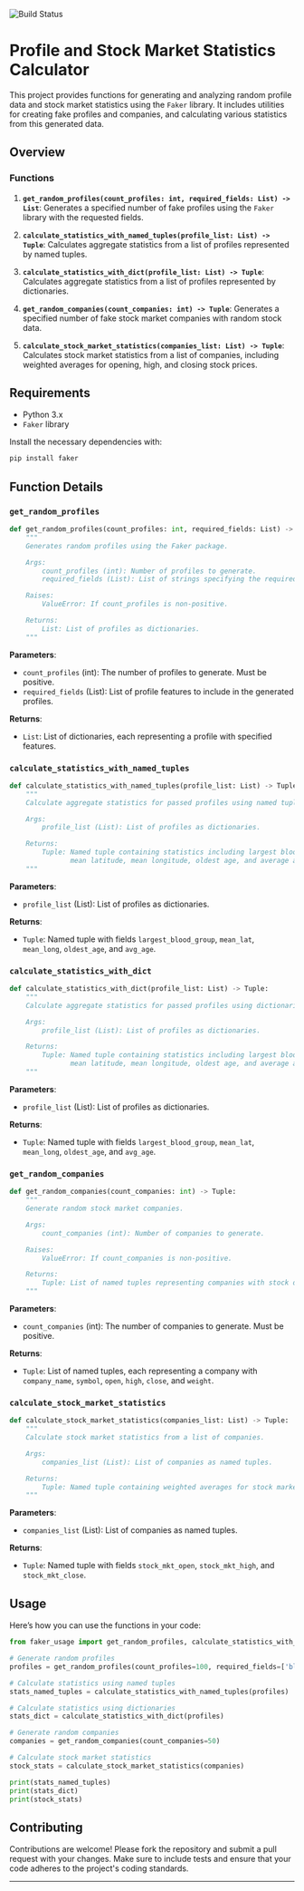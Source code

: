 ![Build Status](https://github.com/shan2312/faker_python/workflows/Python%20application/badge.svg)
# Profile and Stock Market Statistics Calculator

This project provides functions for generating and analyzing random profile data and stock market statistics using the `Faker` library. It includes utilities for creating fake profiles and companies, and calculating various statistics from this generated data.

## Overview

### Functions

1. **`get_random_profiles(count_profiles: int, required_fields: List) -> List`**:
   Generates a specified number of fake profiles using the `Faker` library with the requested fields.

2. **`calculate_statistics_with_named_tuples(profile_list: List) -> Tuple`**:
   Calculates aggregate statistics from a list of profiles represented by named tuples.

3. **`calculate_statistics_with_dict(profile_list: List) -> Tuple`**:
   Calculates aggregate statistics from a list of profiles represented by dictionaries.

4. **`get_random_companies(count_companies: int) -> Tuple`**:
   Generates a specified number of fake stock market companies with random stock data.

5. **`calculate_stock_market_statistics(companies_list: List) -> Tuple`**:
   Calculates stock market statistics from a list of companies, including weighted averages for opening, high, and closing stock prices.

## Requirements

- Python 3.x
- `Faker` library

Install the necessary dependencies with:

```bash
pip install faker
```

## Function Details

### `get_random_profiles`

```python
def get_random_profiles(count_profiles: int, required_fields: List) -> List:
    """
    Generates random profiles using the Faker package.

    Args:
        count_profiles (int): Number of profiles to generate.
        required_fields (List): List of strings specifying the required profile features.

    Raises:
        ValueError: If count_profiles is non-positive.

    Returns:
        List: List of profiles as dictionaries.
    """
```

**Parameters**:
- `count_profiles` (int): The number of profiles to generate. Must be positive.
- `required_fields` (List): List of profile features to include in the generated profiles.

**Returns**:
- `List`: List of dictionaries, each representing a profile with specified features.

### `calculate_statistics_with_named_tuples`

```python
def calculate_statistics_with_named_tuples(profile_list: List) -> Tuple:
    """
    Calculate aggregate statistics for passed profiles using named tuples.

    Args:
        profile_list (List): List of profiles as dictionaries.

    Returns:
        Tuple: Named tuple containing statistics including largest blood group,
               mean latitude, mean longitude, oldest age, and average age.
    """
```

**Parameters**:
- `profile_list` (List): List of profiles as dictionaries.

**Returns**:
- `Tuple`: Named tuple with fields `largest_blood_group`, `mean_lat`, `mean_long`, `oldest_age`, and `avg_age`.

### `calculate_statistics_with_dict`

```python
def calculate_statistics_with_dict(profile_list: List) -> Tuple:
    """
    Calculate aggregate statistics for passed profiles using dictionaries.

    Args:
        profile_list (List): List of profiles as dictionaries.

    Returns:
        Tuple: Named tuple containing statistics including largest blood group,
               mean latitude, mean longitude, oldest age, and average age.
    """
```

**Parameters**:
- `profile_list` (List): List of profiles as dictionaries.

**Returns**:
- `Tuple`: Named tuple with fields `largest_blood_group`, `mean_lat`, `mean_long`, `oldest_age`, and `avg_age`.

### `get_random_companies`

```python
def get_random_companies(count_companies: int) -> Tuple:
    """
    Generate random stock market companies.

    Args:
        count_companies (int): Number of companies to generate.

    Raises:
        ValueError: If count_companies is non-positive.

    Returns:
        Tuple: List of named tuples representing companies with stock data.
    """
```

**Parameters**:
- `count_companies` (int): The number of companies to generate. Must be positive.

**Returns**:
- `Tuple`: List of named tuples, each representing a company with `company_name`, `symbol`, `open`, `high`, `close`, and `weight`.

### `calculate_stock_market_statistics`

```python
def calculate_stock_market_statistics(companies_list: List) -> Tuple:
    """
    Calculate stock market statistics from a list of companies.

    Args:
        companies_list (List): List of companies as named tuples.

    Returns:
        Tuple: Named tuple containing weighted averages for stock market open, high, and close prices.
    """
```

**Parameters**:
- `companies_list` (List): List of companies as named tuples.

**Returns**:
- `Tuple`: Named tuple with fields `stock_mkt_open`, `stock_mkt_high`, and `stock_mkt_close`.

## Usage

Here’s how you can use the functions in your code:

```python
from faker_usage import get_random_profiles, calculate_statistics_with_named_tuples, calculate_statistics_with_dict, get_random_companies, calculate_stock_market_statistics

# Generate random profiles
profiles = get_random_profiles(count_profiles=100, required_fields=['blood_group', 'current_location', 'birthdate'])

# Calculate statistics using named tuples
stats_named_tuples = calculate_statistics_with_named_tuples(profiles)

# Calculate statistics using dictionaries
stats_dict = calculate_statistics_with_dict(profiles)

# Generate random companies
companies = get_random_companies(count_companies=50)

# Calculate stock market statistics
stock_stats = calculate_stock_market_statistics(companies)

print(stats_named_tuples)
print(stats_dict)
print(stock_stats)
```

## Contributing

Contributions are welcome! Please fork the repository and submit a pull request with your changes. Make sure to include tests and ensure that your code adheres to the project's coding standards.

---
